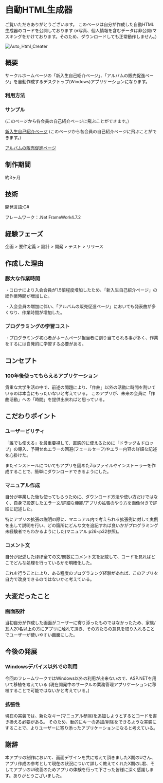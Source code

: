 # 自動HTML生成器
ご覧いただきありがとうございます。 このページは自分が作成した自動HTML生成器のコードを公開しております
(※写真、個人情報を含むデータは非公開/マスキングをかけております。そのため、ダウンロードしても正常動作しません。)


![Auto_Html_Creater](https://github.com/aoto2025recruit/AutoHTML_Creater/assets/151368384/afdc5f1b-0b06-4074-a08e-cde76a224c75)


## 概要
サークルホームページの「新入生自己紹介ページ」、「アルバムの販売促進ページ」を自動作成するデスクトップ(Windows)アプリケーションになります。

### 利用方法


### サンプル

(このページから各会員の自己紹介ページに飛ぶことができます。)

[新入生自己紹介ページ](http://www.otomidori.at-ninja.jp/members.html) (このページから各会員の自己紹介ページに飛ぶことができます。)



[アルバムの販売促進ページ](http://www.otomidori.at-ninja.jp/works.html)

## 制作期間
約3ヶ月

## 技術
開発言語:C#

フレームワーク：.Net FrameWork4.7.2

## 経験フェーズ
企画 > 要件定義 > 設計 > 開発 > テスト > リリース

## 作成した理由
### 膨大な作業時間
・コロナにより入会会員が1.5倍程度増加したため、「新入生自己紹介ページ」の総作業時間が増加した。

・入会会員の増加に伴い、「アルバムの販売促進ページ」においても発表曲が多くなり、作業時間が増加した。

### プログラミングの学習コスト
・プログラミング初心者がホームページ担当者に割り当てられる事が多く、作業をするには自発的に学習する必要がある。


## コンセプト
### 100年後使ってもらえるアプリケーション
貴重な大学生活の中で、前述の問題により、「作曲」以外の活動に時間を割いているのは本当にもったいないと考えている。
このアプリが、未来の会員に「作曲活動」への「時間」を提供出来ればと思っている。


## こだわりポイント
### ユーザービリティ
「誰でも使える」を最重要視して、直感的に使えるために「ドラッグ＆ドロップ」の導入、予期せぬエラーの回避(フェールセーフ)やエラー内容の詳細な記述を心掛けた。

またインストールについてもアプリを固めたZipファイルやインストーラーを作成することで、簡単にダウンロードできるようにした。

### マニュアル作成
自分が卒業した後も使ってもらうために、ダウンロード方法や使い方だけではなく、自身で設定したエラー文/詳細な機能/アプリの拡張のやり方を画像付きで詳細に記述した。

特にアプリの拡張の説明の際に、マニュアル内で考えられる拡張例に対して実例を出して説明を行い、どの箇所にどんな文を追記すれば良いかがプログラミング未経験者でもわかるようにした(マニュアル p26~p32参照)。


### コメント文
自分が記述したほぼ全ての文/関数にコメント文を記載して、コードを見ればどこでどんな処理を行っているかを明確化した。

これを行うことにより、ある程度のプログラミング経験があれば、このアプリを自力で改良できるのではないかと考えている。

## 大変だったこと
### 画面設計
当初自分が作成した画面がユーザーに寄り添ったものではなかったため、家族/友人20名以上の方にアプリに触れて頂き、その方たちの意見を取り入れることでユーザーが使いやすい画面にした。


## 今後の発展
### Windowsデバイス以外での利用
今回のフレームワークではWindows以外の利用が出来ないので、ASP.NETを用いて移植を考えている
(現在開発中のサークルの業務管理アプリケーションに移植することで可能ではないかと考えている。)

### 拡張性
現在の実装では、新たなキー(マニュアル参照)を追加しようとするとコードを書き換える必要がある。
そのため、動的にキーの追加/削除をできるような実装にすることで、よりユーザーに寄り添ったアプリケーションになると考えている。

## 謝辞
本アプリの制作において、画面デザインを共に考えて頂きましたX期のUさん、アプリ作成の参考として現在の状況について詳しく教えてくれたX期のL君、そしてアプリのUI改善のためアプリの体験を行って下さった皆様に深く感謝します。ありがとうございました。
